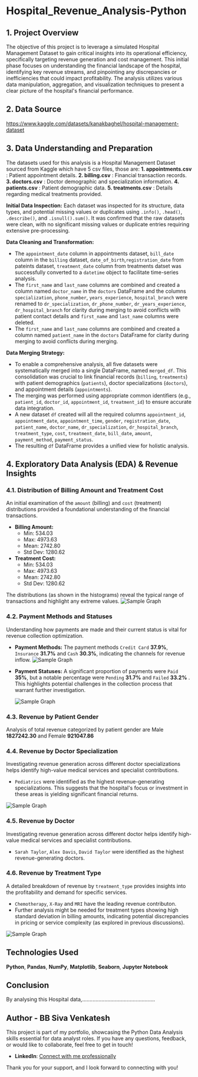 # Hospital_Revenue_Analysis-Python

## 1. Project Overview
The objective of this project is to leverage a simulated Hospital Management Dataset to gain critical insights into its operational efficiency, specifically targeting revenue generation and cost management. This initial phase focuses on understanding the financial landscape of the hospital, identifying key revenue streams, and pinpointing any discrepancies or inefficiencies that could impact profitability. The analysis utilizes various data manipulation, aggregation, and visualization techniques to present a clear picture of the hospital's financial performance.

## 2. Data Source
https://www.kaggle.com/datasets/kanakbaghel/hospital-management-dataset

## 3. Data Understanding and Preparation
The datasets used for this analysis is a Hospital Management Dataset sourced from Kaggle which have 5 csv files, those are:
**1. appointments.csv** : Patient appointment details.
**2. billing.csv** : Financial transaction records.
**3. doctors.csv** : Doctor demographic and specialization information.
**4. patients.csv** : Patient demographic data.
**5. treatments.csv** : Details regarding medical treatments provided.

**Initial Data Inspection:**
Each dataset was inspected for its structure, data types, and potential missing values or duplicates using `.info()`, `.head()`, `.describe()`, and `.isnull().sum()`. It was confirmed that the raw datasets were clean, with no significant missing values or duplicate entries requiring extensive pre-processing.

**Data Cleaning and Transformation:**
* The `appointment_date` column in appointments dataset, `bill_date` column in the `billing` dataset, `date_of_birth`,`registration_date` from pateints dataset, `treatment_date` column from treatments datset was successfully converted to a `datetime` object to facilitate time-series analysis.
* The `first_name` and `last_name` columns are combined and created a column named `doctor_name` in the `doctors` DataFrame and the columns `specialization`, `phone_number`, `years_experience`, `hospital_branch` were renamed to `dr_specialization`, `dr_phone_number`, `dr_years_experience`, `dr_hospital_branch` for clarity during merging to avoid conflicts with patient contact details and `first_name` and `last_name` columns were deleted.
* The `first_name` and `last_name` columns are combined and created a column named `patient_name` in the `doctors` DataFrame for clarity during merging to avoid conflicts during merging.

**Data Merging Strategy:**
* To enable a comprehensive analysis, all five datasets were systematically merged into a single DataFrame, named `merged_df`. This consolidation was crucial to link financial records (`billing`, `treatments`) with patient demographics (`patients`), doctor specializations (`doctors`), and appointment details (`appointments`).
* The merging was performed using appropriate common identifiers (e.g., `patient_id`, `doctor_id`, `appointment_id`, `treatment_id`) to ensure accurate data integration.
* A new dataset `df` created will all the required columns `appointment_id`, `appointment_date`, `appointment_time`, `gender`, `registration_date`, `patient_name`, `doctor_name`, `dr_specialization`, `dr_hospital_branch`, `treatment_type`, `cost`, `treatment_date`, `bill_date`, `amount`, `payment_method`, `payment_status`.
* The resulting `df` DataFrame provides a unified view for holistic analysis.

## 4. Exploratory Data Analysis (EDA) & Revenue Insights

### 4.1. Distribution of Billing Amount and Treatment Cost

An initial examination of the `amount` (billing) and `cost` (treatment) distributions provided a foundational understanding of the financial transactions.

* **Billing Amount:**
    * Min: 534.03
    * Max: 4973.63
    * Mean: 2742.80
    * Std Dev: 1280.62
* **Treatment Cost:**
    * Min: 534.03
    * Max: 4973.63
    * Mean: 2742.80
    * Std Dev: 1280.62
 
The distributions (as shown in the histograms) reveal the typical range of transactions and highlight any extreme values.
![Sample Graph](Graphs/amount_cost_analysis.png)

  
### 4.2. Payment Methods and Statuses

Understanding how payments are made and their current status is vital for revenue collection optimization.

* **Payment Methods:** The payment methods `Credit Card` **37.9%**, `Insurance` **31.7%** and `Cash` **30.3%**, indicating the channels for revenue inflow.
    ![Sample Graph](Graphs/payment_method.png)
  
* **Payment Statuses:** A significant proportion of payments were `Paid` **35%**, but a notable percentage were `Pending` **31.7%** and `Failed` **33.2%** . This highlights potential challenges in the collection process that warrant further investigation.
    
  ![Sample Graph](Graphs/payment_status.png)

### 4.3. Revenue by Patient Gender

Analysis of total revenue categorized by patient gender are Male **1827242.30** and Female **921047.86**

### 4.4. Revenue by Doctor Specialization

Investigating revenue generation across different doctor specializations helps identify high-value medical services and specialist contributions.
* `Pediatrics` were identified as the highest revenue-generating specializations. This suggests that the hospital's focus or investment in these areas is yielding significant financial returns.

![Sample Graph](Graphs/revenue_gender_specialization.png)

### 4.5. Revenue by Doctor

Investigating revenue generation across different doctor helps identify high-value medical services and specialist contributions.
* `Sarah Taylor`, `Alex Davis`, `David Taylor` were identified as the highest revenue-generating doctors.

### 4.6. Revenue by Treatment Type

A detailed breakdown of revenue by `treatment_type` provides insights into the profitability and demand for specific services.
* `Chemotherapy`, `X-Ray` and `MRI` have the leading revenue contributon.
* Further analysis might be needed for treatment types showing high standard deviation in billing amounts, indicating potential discrepancies in pricing or service complexity (as explored in previous discussions).

![Sample Graph](Graphs/revenue_treatment_doctor.png)

## Technologies Used
**Python**, 
**Pandas**,
**NumPy**,
**Matplotlib**,
**Seaborn**,
**Jupyter Notebook**

## Conclusion
By analysing this Hospital data,.................................................

## Author - BB Siva Venkatesh

This project is part of my portfolio, showcasing the Python Data Analysis skills essential for data analyst roles. If you have any questions, feedback, or would like to collaborate, feel free to get in touch!

- **LinkedIn**: [Connect with me professionally](https://www.linkedin.com/in/siva-venkatesh/)


Thank you for your support, and I look forward to connecting with you!
